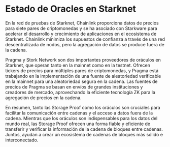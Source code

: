 # Estado de Oracles en Starknet
En la red de pruebas de Starknet, Chainlink proporciona datos de precios para siete pares de criptomonedas y se ha asociado con Starkware para acelerar el desarrollo y crecimiento de aplicaciones en el ecosistema de Starknet. Chainlink minimiza los supuestos de confianza a través de una red descentralizada de nodos, pero la agregación de datos se produce fuera de la cadena.

Pragma y Stork Network son dos importantes proveedores de oráculos en Starknet, que operan tanto en la mainnet como en la testnet. Ofrecen tickers de precios para múltiples pares de criptomonedas, y Pragma está trabajando en la implementación de una fuente de aleatoriedad verificable en la mainnet para una aleatoriedad segura en la cadena. Las fuentes de precios de Pragma se basan en envíos de grandes instituciones y creadores de mercado, aprovechando la eficiente tecnología ZK para la agregación de precios en la cadena.

En resumen, tanto las Storage Proof  como los oráculos son cruciales para facilitar la comunicación entre cadenas y el acceso a datos fuera de la cadena. Mientras que los oráculos son indispensables para los datos del mundo real, las Storage Proof  ofrecen una forma fiable y eficiente de transferir y verificar la información de la cadena de bloques entre cadenas. Juntos, ayudan a crear un ecosistema de cadenas de bloques más sólido e interconectado.